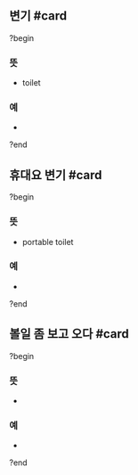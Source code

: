 ## 변기 #card
?begin
### 뜻
- toilet
### 예
-
?end


## 휴대요 변기 #card
?begin
### 뜻
- portable toilet
### 예
-
?end

## 볼일 좀 보고 오다 #card
?begin
### 뜻
- 
### 예
-
?end
